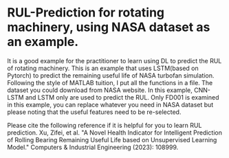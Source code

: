 # RUL-Prediction for rotating machinery, using NASA dataset as an example.
It is a good example for the practitioner to learn using DL to predict the RUL of rotating machinery. 
This is an example that uses LSTM(based on Pytorch) to predict the remaining useful life of NASA turbofan simulation. 
Following the style of MATLAB tuition, I put all the functions in a file. 
The dataset you could download from NASA website. 
In this example, CNN-LSTM and LSTM only are used to predict the RUL.
Only FD001 is examined in this example, you can replace whatever you need in NASA dataset but please noting that the useful features need to be re-selected. 

Please cite the following reference if it is helpful for you to learn RUL prediction.
Xu, Zifei, et al. "A Novel Health Indicator for Intelligent Prediction of Rolling Bearing Remaining Useful Life based on Unsupervised Learning Model." Computers & Industrial Engineering (2023): 108999.
